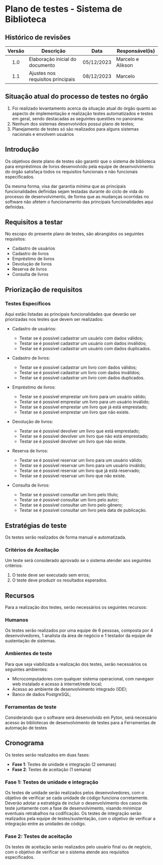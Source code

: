 # Plano de testes - Sistema de Biblioteca

## Histórico de revisões

Versão | Descrição | Data | Responsável(is)
:-------:|-------------------------------------|:-------------:|--------------------
1.0 | Elaboração inicial do documento | 05/12/2023 | Marcelo e Alikson
1.1 | Ajustes nos requisitos principais | 08/12/2023 | Marcelo

## Situação atual do processo de testes no órgão
1. Foi realizado levantamento acerca da situação atual do órgão quanto ao aspecto de implementação e realização testes automatizados e testes em geral, sendo destacadas as  seguintes questões no panorama:
2. Nenhum dos sistemas desenvolvidos possui plano de testes;
3. Planejamento de testes só são realizados para alguns sistemas nacionais e envolvem usuários

## Introdução
Os objetivos deste plano de testes são garantir que o sistema de biblioteca para empréstimos de livros desenvolvido pela equipe de desenvolvimento do órgão satisfaça todos os requisitos funcionais e não funcionais especificados.

Da mesma forma, visa dar garantia mínima que as principais funcionalidades definidas sejam testadas durante do ciclo de vida do processo de desenvolvimento, de forma que as mudanças ocorridas no software não afetem o funcionamento das principais funcionalidades aqui definidas.

## Requisitos a testar
No escopo do presente plano de testes, são abrangidos os seguintes requisitos:
* Cadastro de usuários
* Cadastro de livros
* Empréstimo de livros
* Devolução de livros
* Reserva de livros
* Consulta de livros

## Priorização de requisitos

### Testes Específicos
Aqui estão listadas as principais funcionalidades que deverão ser priorizadas nos testes que devem ser realizados:

* Cadastro de usuários:
   * Testar se é possível cadastrar um usuário com dados válidos;
   * Testar se é possível cadastrar um usuário com dados inválidos;
   * Testar se é possível cadastrar um usuário com dados duplicados.

* Cadastro de livros:
   * Testar se é possível cadastrar um livro com dados válidos;
   * Testar se é possível cadastrar um livro com dados inválidos;
   * Testar se é possível cadastrar um livro com dados duplicados.

* Empréstimo de livros:
   * Testar se é possível emprestar um livro para um usuário válido;
   * Testar se é possível emprestar um livro para um usuário inválido;
   * Testar se é possível emprestar um livro que já está emprestado;
   * Testar se é possível emprestar um livro que não existe.

* Devolução de livros:
   * Testar se é possível devolver um livro que está emprestado;
   * Testar se é possível devolver um livro que não está emprestado;
   * Testar se é possível devolver um livro que não existe.

* Reserva de livros:
   * Testar se é possível reservar um livro para um usuário válido;
   * Testar se é possível reservar um livro para um usuário inválido;
   * Testar se é possível reservar um livro que já está reservado;
   * Testar se é possível reservar um livro que não existe.

* Consulta de livros:
   * Testar se é possível consultar um livro pelo título;
   * Testar se é possível consultar um livro pelo autor;
   * Testar se é possível consultar um livro pelo gênero;
   * Testar se é possível consultar um livro pela data de publicação.

## Estratégias de teste
Os testes serão realizados de forma manual e automatizada.

### Critérios de Aceitação
Um teste será considerado aprovado se o sistema atender aos seguintes critérios:
1. O teste deve ser executado sem erros;
2. O teste deve produzir os resultados esperados.

## Recursos
Para a realização dos testes, serão necessários os seguintes recursos:

### Humanos
Os testes serão realizados por uma equipe de 6 pessoas, composta por 4 desenvolvedores, 1 analista da área de negócio e 1 testador da equipe de sustentação de sistemas. 

### Ambientes de teste
Para que seja viabilizada a realização dos testes, serão necessários os seguintes ambientes:
* Microcomputadores com qualquer sistema operacional, com navegaor web instalado e acesso à internet/rede local;
* Acesso ao ambiente de desenvolvimento integrado (IDE);
* Banco de dados PostgreSQL;

### Ferramentas de teste
Considerando que o software será desenvolvido em Pyton, será necessário acesso às bibliotecas de desenvolvimento de testes para a Ferramentas de automação de testes

## Cronograma
Os testes serão realizados em duas fases:

- **Fase 1**: Testes de unidade e integração (2 semanas)
- **Fase 2**: Testes de aceitação (1 semana)

### Fase 1: Testes de unidade e integração
Os testes de unidade serão realizados pelos desenvolvedores, com o objetivo de verificar se cada unidade de código funciona corretamente. Deverão adotar a estratégia de incluir o desenvolvimento dos casos de teste juntamente com a fase de desenvolvimento, visando minimizar eventuais retrabalhos na codificação.
Os testes de integração serão realizados pela equipe de testes/sustentação, com o objetivo de verificar a integração entre as unidades de código.

### Fase 2: Testes de aceitação
Os testes de aceitação serão realizados pelo usuário final ou de negócio, com o objetivo de verificar se o sistema atende aos requisitos especificados.



